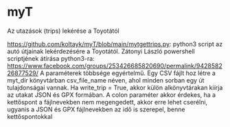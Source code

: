 # myT
Az utazások (trips) lekérése a Toyotától

https://github.com/koltayk/myT/blob/main/mytgettrips.py: python3 script az autó útjainak lekérdezésére a Toyotától. Zátonyi László powershell scriptjének átírása python3-ra: https://www.facebook.com/groups/253426685820690/permalink/942858226877529/
A paraméterek többsége egyértelmű. 
Egy CSV fájlt hoz létre a myt_dir könyvtárban csv_file_name néven, ahol minden sorban egy út  tulajdonságai vannak.
Ha write_trip = True, akkor külön alkönyvtárakan kiírja az utakat JSON és GPX formában.
A colon paraméter akkor érdekes, ha a kettőspont a fájlnevekben nem megengedett, akkor erre lehet cserélni, ugyanis a JSON és GPX fájlnevekben az idő is szerepel, benne kettőspontokkal
